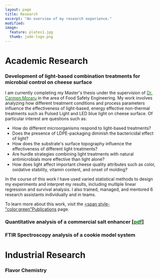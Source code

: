 ```yaml
---
layout: page
title: Research
excerpt: "An overview of my research experience."
modified: 
image: 
  feature: plates1.jpg
  thumb: jade-logo.png
---
```


# Academic Research
 


### Development of light-based combination treatments for microbial control on cheese surface

I am currently completing my Master's thesis under the supervision of [<span style="color:green">Dr. Carmen Moraru</span>](http://blogs.cornell.edu/morarulab/) in the area of Food Safety Engineering. My work involves analyzing how different treatment conditions and process parameters influence the effectiveness of light-based, energy effective non-thermal treatments such as Pulsed Light and LED blue light on cheese surface. Of particular interest are questions such as:
- How do different microorganisms respond to light-based treatments?
- Does the presence of LDPE-packaging diminish the bactericidal effect of light?
- How does the substrate's surface topography influence the effectiveness of different light treatments?
- Are hurdle strategies combining light treatments with natural antimicrobials more effective than light alone?
- How does light affect important cheese quality attributes such as color, oxidative stability, vitamin content, and onset of molding?

In the course of this work I have used varied statistical methods to design my experiments and interpret my results, including multiple linear regression and survival analysis. I also trained, managed, and mentored 6 research assistants individually and in teams.

To learn  more about this work, visit the [<span style-"color:green"Publications</span>](http://jadeproulx.com/publications) page.


### Quantitative analysis of a commercial salt enhancer [[<span style="color:green">pdf</span>](https://dl.dropboxusercontent.com/u/51364198/Research%20Report_Jade%20Proulx.pdf)]

### FTIR Spectroscopy analysis of a cookie model system

# Industrial Research

### Flavor Chemistry
